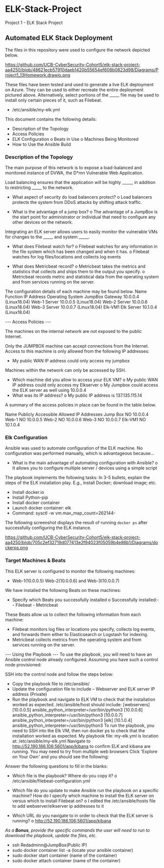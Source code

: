 # ELK-Stack-Project
Project 1 - ELK Stack Project

## Automated ELK Stack Deployment

The files in this repository were used to configure the network depicted below.

 https://github.com/UCB-CyberSecurity-Cohort5/elk-stack-project-aa4250/blob/48621ecb57910daeb1420b55654ef608b0823d98/Diagrams/Project1_13Homework.drawio.png


These files have been tested and used to generate a live ELK deployment on Azure. They can be used to either recreate the entire deployment pictured above. Alternatively, select portions of the _____ file may be used to install only certain pieces of it, such as Filebeat.

-	/etc/ansible/my-elk.yml


This document contains the following details:
-	Description of the Topology
-	Access Policies
-	ELK Configuration
o	Beats in Use
o	Machines Being Monitored
-	How to Use the Ansible Build


### Description of the Topology

The main purpose of this network is to expose a load-balanced and monitored instance of DVWA, the D*mn Vulnerable Web Application.

Load balancing ensures that the application will be highly _____, in addition to restricting _____ to the network.
-	What aspect of security do load balancers protect? 
o	Load balancers protects the system from DDoS attacks by shifting attack traffic.

-	What is the advantage of a jump box? 
o	The advantage of a JumpBox is the start point for administrator or individual that need to configure any other devices on the network. 


Integrating an ELK server allows users to easily monitor the vulnerable VMs for changes to the _____ and system _____.
-	What does Filebeat watch for? 
o	Filebeat watches for any information in the file system which has been changed and when it has. 
o	Filebeat watches for log files/locations and collects log events

-	What does Metricbeat record? 
o	Metricbeat takes the metrics and statistics that collects and ships them to the output you specify. 
o	Metricbeat records metric and statistical data from the operating system and from services running on the server.








The configuration details of each machine may be found below.
Name	Function	IP Address	Operating System
JumpBox	Gateway	10.0.0.4	(Linux18.04)
Web-1	Server	10.0.0.5	(Linux18.04)
Web-2	Server	10.0.0.6	(Linux18.04)
Web-3	Server	10.0.0.7	(Linux18.04)
Elk-VM1	Elk Server	10.1.0.4	(Linux18.04)

--- Access Policies ---

The machines on the internal network are not exposed to the public Internet. 

Only the JUMPBOX machine can accept connections from the Internet. Access to this machine is only allowed from the following IP addresses:
-	My public WAN IP address could only access my jumpbox 

Machines within the network can only be accessed by SSH.
-	Which machine did you allow to access your ELK VM? 
o	My public WAN IP address could only access my Elkserver 
o	My Jumpbox could access the ELK server as well using 10.0.0.4
-	What was its IP address? 
o	My public IP address is 137.135.115.14

A summary of the access policies in place can be found in the table below.

Name	Publicly Accessible	Allowed IP Addresses
Jump Box	NO	10.0.0.4
Web-1	NO	10.0.0.5
Web-2	NO	10.0.0.6
Web-3	NO	10.0.0.7
Elk-VM1	NO	10.1.0.4

### Elk Configuration

Ansible was used to automate configuration of the ELK machine. No configuration was performed manually, which is advantageous because...
-	What is the main advantage of automating configuration with Ansible? 
o	It allows you to configure multiple server / devices using a simple script 

The playbook implements the following tasks:
In 3-5 bullets, explain the steps of the ELK installation play. E.g., install Docker; download image; etc.
-	Install docker.io
-	Install Python-pip
-	Install docker container
-	Launch docker container: elk
-	Command: sysctl -w vm.max_map_count=262144-

The following screenshot displays the result of running `docker ps` after successfully configuring the ELK instance.

 https://github.com/UCB-CyberSecurity-Cohort5/elk-stack-project-aa4250/blob/705c2ef32719d077413e2f94023f05059b4e86b1/Diagrams/dockerps.png

### Target Machines & Beats
This ELK server is configured to monitor the following machines:
-	Web-1(10.0.0.5) Web-2(10.0.0.6) and Web-3(10.0.0.7)

We have installed the following Beats on these machines:
-	Specify which Beats you successfully installed 
o	Successfully installed:- - Filebeat - Metricbeat

These Beats allow us to collect the following information from each machine:
-	Filebeat monitors log files or locations you specify, collects log events, and forwards them either to Elasticsearch or Logstash for indexing.
-	Metricbeat collects metrics from the operating system and from services running on the server.

--- Using the Playbook ---
To use the playbook, you will need to have an Ansible control node already configured. Assuming you have such a control node provisioned: 

SSH into the control node and follow the steps below:
- Copy the playbook file to /etc/ansible/
- Update the configuration file to include – Webserver and ELK server IP address (Private)
- Run the playbook and navigate to ELK VM to check that the installation worked as expected.
/etc/ansible/host should include:
[webservers]
 [10.0.0.5] ansible_python_interpreter=/usr/bin/python3 
[10.0.0.6] ansible_python_interpreter=/usr/bin/python3 
[10.0.0.7] ansible_python_interpreter=/usr/bin/python3
[elk] 
[10.1.0.4] ansible_python_interpreter=/usr/bin/python3
To run the playbook, you need to SSH into the Elk VM, then run docker ps to check that the installation worked as expected. My playbook file: my-elk.yml is location at: /etc/ansible/my-elk.yml 
Navigate to http://52.190.186.106:5601/app/kibana to confirm ELK and kibana are running. You may need to try from multiple web browsers Click 'Explore on Your Own' and you should see the following:
 


Answer the following questions to fill in the blanks:
-	Which file is the playbook?   Where do you copy it?
o	/etc/ansible/filebeat-configuration.yml

-	Which file do you update to make Ansible run the playbook on a specific machine? How do I specify which machine to install the ELK server on versus which to install Filebeat on? 
o	I edited the /etc/ansible/hosts file to add webserver/elkserver ip addresses to it

-	Which URL do you navigate to in order to check that the ELK server is running?
o	http://52.190.186.106:5601/app/kibana

_As a **Bonus**, provide the specific commands the user will need to run to download the playbook, update the files, etc._

-	ssh Redadminn@JumpBox(Public IP)
-	sudo docker container list -a (locate your ansible container)
-	sudo docker start container (name of the container)
-	sudo docker attach container (name of the container)

